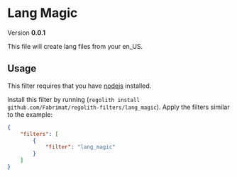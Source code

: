 # Lang Magic
Version **0.0.1**

This file will create lang files from your en_US.

## Usage
This filter requires that you have [nodejs](https://nodejs.org/en/) installed.

Install this filter by running (`regolith install github.com/Fabrimat/regolith-filters/lang_magic`). Apply the filters similar to the example:

```json
{
	"filters": [
		{
			"filter": "lang_magic"
		}
	]
}
```